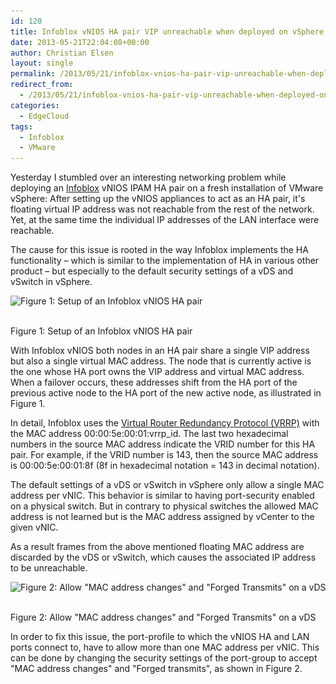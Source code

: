 ```yaml
---
id: 120
title: Infoblox vNIOS HA pair VIP unreachable when deployed on vSphere
date: 2013-05-21T22:04:08+00:00
author: Christian Elsen
layout: single
permalink: /2013/05/21/infoblox-vnios-ha-pair-vip-unreachable-when-deployed-on-vsphere/
redirect_from: 
  - /2013/05/21/infoblox-vnios-ha-pair-vip-unreachable-when-deployed-on-vsphere/amp/
categories:
  - EdgeCloud
tags:
  - Infoblox
  - VMware
---
```

Yesterday I stumbled over an interesting networking problem while deploying an <a href="https://www.infoblox.com/" title="Infoblox" target="_blank">Infoblox</a> vNIOS IPAM HA pair on a fresh installation of VMware vSphere: After setting up the vNIOS appliances to act as an HA pair, it's floating virtual IP address was not reachable from the rest of the network. Yet, at the same time the individual IP addresses of the LAN interface were reachable.

The cause for this issue is rooted in the way Infoblox implements the HA functionality &#8211; which is similar to the implementation of HA in various other product &#8211; but especially to the default security settings of a vDS and vSwitch in vSphere.

<div id="attachment_121" style="width: 860px" class="wp-caption alignleft">
  <img src="/content/uploads/2013/05/InfobloxNIOS_HA.png" alt="Figure 1: Setup of an Infoblox vNIOS HA pair" width="850" height="378" class="size-full wp-image-121" srcset="/content/uploads/2013/05/InfobloxNIOS_HA.png 850w, /content/uploads/2013/05/InfobloxNIOS_HA-500x222.png 500w" sizes="(max-width: 850px) 100vw, 850px" />

  <p class="wp-caption-text">
    <br />Figure 1: Setup of an Infoblox vNIOS HA pair
  </p>
</div>



With Infoblox vNIOS both nodes in an HA pair share a single VIP address but also a single virtual MAC address. The node that is currently active is the one whose HA port owns the VIP address and virtual MAC address. When a failover occurs, these addresses shift from the HA port of the previous active node to the HA port of the new active node, as illustrated in Figure 1.

In detail, Infoblox uses the <a href="https://en.wikipedia.org/wiki/Virtual_Router_Redundancy_Protocol" title="Virtual Router Redundancy Protocol (VRRP)" target="_blank">Virtual Router Redundancy Protocol (VRRP)</a> with the MAC address 00:00:5e:00:01:vrrp_id. The last two hexadecimal numbers in the source MAC address indicate the VRID number for this HA pair. For example, if the VRID number is 143, then the source MAC address is 00:00:5e:00:01:8f (8f in hexadecimal notation = 143 in decimal notation).

The default settings of a vDS or vSwitch in vSphere only allow a single MAC address per vNIC. This behavior is similar to having port-security enabled on a physical switch. But in contrary to physical switches the allowed MAC address is not learned but is the MAC address assigned by vCenter to the given vNIC.

As a result frames from the above mentioned floating MAC address are discarded by the vDS or vSwitch, which causes the associated IP address to be unreachable.

<div id="attachment_125" style="width: 1124px" class="wp-caption alignleft">
  <img src="/content/uploads/2013/05/PortGroupSecurity.png" alt="Figure 2: Allow &quot;MAC address changes&quot; and &quot;Forged Transmits&quot; on a vDS" width="1114" height="749" class="size-full wp-image-125" srcset="/content/uploads/2013/05/PortGroupSecurity.png 1114w, /content/uploads/2013/05/PortGroupSecurity-300x201.png 300w, /content/uploads/2013/05/PortGroupSecurity-1024x688.png 1024w" sizes="(max-width: 1114px) 100vw, 1114px" />

  <p class="wp-caption-text">
    <br />Figure 2: Allow "MAC address changes" and "Forged Transmits" on a vDS
  </p>
</div>



In order to fix this issue, the port-profile to which the vNIOS HA and LAN ports connect to, have to allow more than one MAC address per vNIC. This can be done by changing the security settings of the port-group to accept "MAC address changes" and "Forged transmits", as shown in Figure 2.
